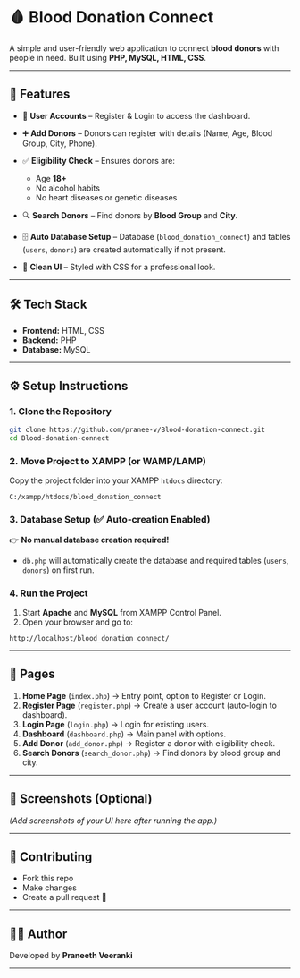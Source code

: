 # 🩸 Blood Donation Connect

A simple and user-friendly web application to connect **blood donors** with people in need.
Built using **PHP, MySQL, HTML, CSS**.

---

## 🚀 Features

* 👤 **User Accounts** – Register & Login to access the dashboard.
* ➕ **Add Donors** – Donors can register with details (Name, Age, Blood Group, City, Phone).
* ✅ **Eligibility Check** – Ensures donors are:

  * Age **18+**
  * No alcohol habits
  * No heart diseases or genetic diseases
* 🔍 **Search Donors** – Find donors by **Blood Group** and **City**.
* 🗄️ **Auto Database Setup** – Database (`blood_donation_connect`) and tables (`users`, `donors`) are created automatically if not present.
* 🎨 **Clean UI** – Styled with CSS for a professional look.

---

## 🛠️ Tech Stack

* **Frontend:** HTML, CSS
* **Backend:** PHP
* **Database:** MySQL

---

## ⚙️ Setup Instructions

### 1. Clone the Repository

```bash
git clone https://github.com/pranee-v/Blood-donation-connect.git
cd Blood-donation-connect
```

### 2. Move Project to XAMPP (or WAMP/LAMP)

Copy the project folder into your XAMPP `htdocs` directory:

```
C:/xampp/htdocs/blood_donation_connect
```

### 3. Database Setup (✅ Auto-creation Enabled)

👉 **No manual database creation required!**

* `db.php` will automatically create the database and required tables (`users`, `donors`) on first run.

### 4. Run the Project

1. Start **Apache** and **MySQL** from XAMPP Control Panel.
2. Open your browser and go to:

```
http://localhost/blood_donation_connect/
```

---

## 📌 Pages

1. **Home Page** (`index.php`) → Entry point, option to Register or Login.
2. **Register Page** (`register.php`) → Create a user account (auto-login to dashboard).
3. **Login Page** (`login.php`) → Login for existing users.
4. **Dashboard** (`dashboard.php`) → Main panel with options.
5. **Add Donor** (`add_donor.php`) → Register a donor with eligibility check.
6. **Search Donors** (`search_donor.php`) → Find donors by blood group and city.

---

## 📸 Screenshots (Optional)

*(Add screenshots of your UI here after running the app.)*

---

## 🤝 Contributing

* Fork this repo
* Make changes
* Create a pull request 🚀

---

## 👨‍💻 Author

Developed by **Praneeth Veeranki**

---
